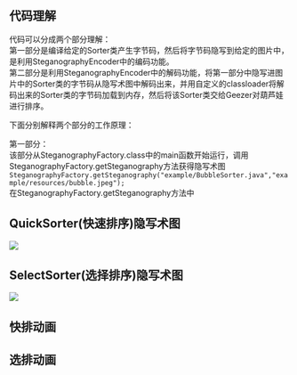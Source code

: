 ## 代码理解  
代码可以分成两个部分理解：   
第一部分是编译给定的Sorter类产生字节码，然后将字节码隐写到给定的图片中，是利用SteganographyEncoder中的编码功能。  
第二部分是利用SteganographyEncoder中的解码功能，将第一部分中隐写进图片中的Sorter类的字节码从隐写术图中解码出来，并用自定义的classloader将解码出来的Sorter类的字节码加载到内存，然后将该Sorter类交给Geezer对葫芦娃进行排序。  

下面分别解释两个部分的工作原理：  

第一部分：  
该部分从SteganographyFactory.class中的main函数开始运行，调用SteganographyFactory.getSteganography方法获得隐写术图  
`SteganographyFactory.getSteganography("example/BubbleSorter.java","example/resources/bubble.jpeg");`  
在SteganographyFactory.getSteganography方法中

## QuickSorter(快速排序)隐写术图
![](https://github.com/jwork-2021/jw03-ComaX21/blob/main/example.QuickSorter.png)

## SelectSorter(选择排序)隐写术图
![](https://github.com/jwork-2021/jw03-ComaX21/blob/main/example.SelectSorter.png)

## 快排动画
[](https://asciinema.org/a/XXjaaSY3poWuZiIn10wPIAJYL)

## 选排动画
[](https://asciinema.org/a/HrnK4Ed69P70U3FofbLrwYfDJ)